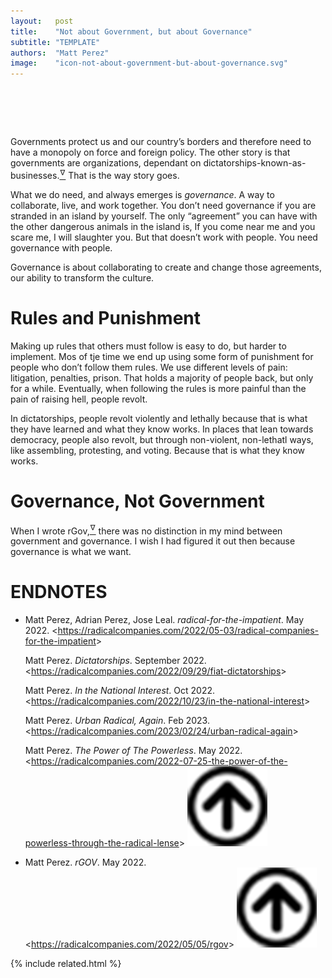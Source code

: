 ```yaml
---
layout:   post
title:    "Not about Government, but about Governance"
subtitle: "TEMPLATE"
authors:  "Matt Perez"
image:    "icon-not-about-government-but-about-governance.svg"
---
```


<div style="display:none;">
 <p>Governments are  institutions, based on dictatorships-known-as-businesses. What&rsquo;s important is governance.</p>
</div>

<h1>&nbsp;</h1>
 <p>Governments protect us and our country&rsquo;s borders and therefore need to have a monopoly on force and foreign policy. The other story is that governments are  organizations, dependant on dictatorships-known-as-businesses.<a href="#en02"><sup id="bm02">&hairsp;&nabla;&hairsp;</sup></a> That is the way story goes.</p>
 <p>What we do need, and always emerges is <em>governance</em>. A way to collaborate, live, and work together. You don&rsquo;t need governance if you are stranded in an island by yourself. The only &ldquo;agreement&rdquo; you can have with the other dangerous animals in the island is, <span class="_quotespan">If you come near me and you scare me, I will slaughter you.</span> But that doesn&rsquo;t work with people. You need governance with people.</p>
 <p>Governance is about collaborating to create and change those agreements, our ability to transform the culture.</p>

<h1>Rules and Punishment</h1>
 <p>Making up rules that others must follow is easy to do, but harder to implement. Mos of tje time we end up using some form of punishment for people who don&rsquo;t follow them rules. We use different levels of pain: litigation, penalties, prison.  That holds a majority of people back, but only for a while. Eventually, when following the rules is more painful than the pain of raising hell, people revolt.</p>
 <p>In dictatorships, people revolt violently and lethally because that is what they have learned and what they know works. In places that lean towards democracy, people also revolt, but through non-violent, non-lethatl ways, like assembling, protesting, and voting. Because that is what they know works.</p>

<h1>Governance, Not Government</h1>
 <p>When I wrote <span class="_paradigm">rGov</span>,<a href="#en01"><sup id="bm01">&hairsp;&nabla;&hairsp;</sup></a> there was no distinction in my mind between government and governance. I wish I had figured it out then because governance is what we want.</p>

<h1 class="_section">ENDNOTES</h1>
 <ul>  <li id="en02">
   <p class="_list-item">
    Matt Perez, Adrian Perez, Jose Leal.
    <em>radical-for-the-impatient</em>.
    May 2022.
    &lt;<a href="https://radicalcompanies.com/2022/05-03/radical-companies-for-the-impatient" target="_blank">https://radicalcompanies.com/2022/05-03/radical-companies-for-the-impatient</a>&gt;
   </p>
   <p class="_list-item">
    Matt Perez.
    <em> Dictatorships</em>.
    September 2022.
    &lt;<a href="https://radicalcompanies.com/2022/09/29/fiat-dictatorships" target="_blank">https://radicalcompanies.com/2022/09/29/fiat-dictatorships</a>&gt;
   </p>
   <p class="_list-item">
    Matt Perez.
    <em>In the National Interest</em>.
    Oct 2022.
    &lt;<a href="https://radicalcompanies.com/2022/10/23/in-the-national-interest" target="_blank">https://radicalcompanies.com/2022/10/23/in-the-national-interest</a>&gt;
   </p>
   <p class="_list-item">
    Matt Perez.
    <em>Urban Radical, Again</em>.
    Feb 2023.
    &lt;<a href="https://radicalcompanies.com/2023/02/24/urban-radical-again" target="_blank">https://radicalcompanies.com/2023/02/24/urban-radical-again</a>&gt;
   </p>
   <p class="_list-item">
    Matt Perez.
    <em>The Power of The Powerless</em>.
    May 2022.
    &lt;<a href="https://radicalcompanies.com/2022-07-25-the-power-of-the-powerless-through-the-radical-lense" target="_blank">https://radicalcompanies.com/2022-07-25-the-power-of-the-powerless-through-the-radical-lense</a>&gt;
    <a class="_uparrow" href="#bm02"><img src="/assets/img/arrow-up-icon.png"></a>
   </p>
  </li>
  <li id="en01">
   <p class="_list-item">
    Matt Perez.
    <em>rGOV</em>.
    May 2022.
    &lt;<a href="https://radicalcompanies.com/2022/05/05/rgov" target="_blank">https://radicalcompanies.com/2022/05/05/rgov</a>&gt;
    <a class="_uparrow" href="#bm01"><img src="/assets/img/arrow-up-icon.png"></a>
   </p>
  </li>
 </ul>

{% include related.html %}